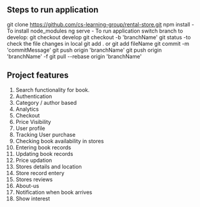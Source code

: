 ## Steps to run application

git clone https://github.com/cs-learning-group/rental-store.git
npm install - To install node_modules
ng serve - To run application
switch branch to develop: git checkout develop
git checkout -b 'branchName'
git status -to check the file changes in local
git add . or git add fileName
git commit -m 'commitMessage'
git push origin 'branchName'
git push origin 'branchName' -f
git pull --rebase origin 'branchName'

## Project features

1. Search functionality for book.
2. Authentication
3. Category / author based
4. Analytics
5. Checkout
6. Price Visibility
7. User profile
8. Tracking User purchase
9. Checking book availability in stores
10. Entering book records
11. Updating book records
12. Price updation
13. Stores details and location
14. Store record entery
15. Stores reviews
16. About-us
17. Notification when book arrives
18. Show interest
